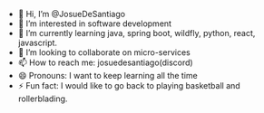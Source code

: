 - 👋 Hi, I’m @JosueDeSantiago
- 👀 I’m interested in software development
- 🌱 I’m currently learning java, spring boot, wildfly, python, react, javascript.
- 💞️ I’m looking to collaborate on micro-services
- 📫 How to reach me: josuedesantiago(discord)
- 😄 Pronouns: I want to keep learning all the time
- ⚡ Fun fact: I would like to go back to playing basketball and rollerblading.

<!---
JosueDeSantiago/JosueDeSantiago is a ✨ special ✨ repository because its `README.md` (this file) appears on your GitHub profile.
You can click the Preview link to take a look at your changes.
--->
